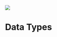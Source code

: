 # ![](https://ga-dash.s3.amazonaws.com/production/assets/logo-9f88ae6c9c3871690e33280fcf557f33.png) 
# Data Types